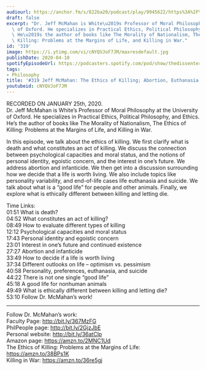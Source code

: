 ```yaml
---
audiourl: https://anchor.fm/s/822ba20/podcast/play/9945622/https%3A%2F%2Fd3ctxlq1ktw2nl.cloudfront.net%2Fproduction%2F2020-0-25%2F45145622-44100-2-34e53406d39db.m4a
draft: false
excerpt: "Dr. Jeff McMahan is White\u2019s Professor of Moral Philosophy at the University\
  \ of Oxford. He specializes in Practical Ethics, Political Philosophy, and Ethics.\
  \ He\u2019s the author of books like The Morality of Nationalism, The Ethics of\
  \ Killing: Problems at the Margins of Life, and Killing in War."
id: '319'
image: https://i.ytimg.com/vi/cNYQVJoF7JM/maxresdefault.jpg
publishDate: 2020-04-10
spotifyEpisodeUrl: https://podcasters.spotify.com/pod/show/thedissenter/episodes/319-Jeff-McMahan-The-Ethics-of-Killing-Abortion--Euthanasia--Suicide-eae12m
tags:
- Philosophy
title: '#319 Jeff McMahan: The Ethics of Killing; Abortion, Euthanasia, Suicide'
youtubeid: cNYQVJoF7JM
---
```

<div class="timelinks">

RECORDED ON JANUARY 25th, 2020.  
Dr. Jeff McMahan is White’s Professor of Moral Philosophy at the University of Oxford. He specializes in Practical Ethics, Political Philosophy, and Ethics. He’s the author of books like The Morality of Nationalism, The Ethics of Killing: Problems at the Margins of Life, and Killing in War.

In this episode, we talk about the ethics of killing. We first clarify what is death and what constitutes an act of killing. We discuss the connection between psychological capacities and moral status, and the notions of personal identity, egoistic concern, and the interest in one’s future. We address abortion and infanticide. We then get into a discussion surrounding how we decide that a life is worth living. We also include topics like personality variability, and end-of-life cases life euthanasia and suicide. We talk about what is a “good life” for people and other animals. Finally, we explore what is ethically different between killing and letting die.

Time Links:  
<time>01:51</time> What is death?  
<time>04:52</time> What constitutes an act of killing?  
<time>08:49</time> How to evaluate different types of killing  
<time>12:12</time> Psychological capacities and moral status  
<time>17:43</time> Personal identity and egoistic concern  
<time>23:01</time> Interest in one’s future and continued existence  
<time>27:27</time> Abortion and infanticide  
<time>33:49</time> How to decide if a life is worth living  
<time>37:34</time> Different outlooks on life – optimism vs. pessimism  
<time>40:58</time> Personality, preferences, euthanasia, and suicide  
<time>44:22</time> There is not one single “good life”  
<time>45:18</time> A good life for nonhuman animals  
<time>49:49</time> What is ethically different between killing and letting die?  
<time>53:10</time> Follow Dr. McMahan’s work!

---

Follow Dr. McMahan’s work:  
Faculty Page: http://bit.ly/367MzFG  
PhilPeople page: http://bit.ly/2GjzJbE  
Personal website: http://bit.ly/36atClp  
Amazon page: https://amzn.to/2MNC1Ud  
The Ethics of Killing: Problems at the Margins of Life: https://amzn.to/38BPs1K  
Killing in War: https://amzn.to/36re5gj
</div>


